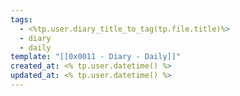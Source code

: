 ```yaml
---
tags:
  - <%tp.user.diary_title_to_tag(tp.file.title)%>
  - diary
  - daily
template: "[[0x0011 - Diary - Daily]]"
created_at: <% tp.user.datetime() %>
updated_at: <% tp.user.datetime() %>
---
```



